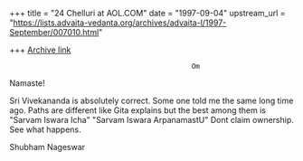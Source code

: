 +++
title = "24 Chelluri at AOL.COM"
date = "1997-09-04"
upstream_url = "https://lists.advaita-vedanta.org/archives/advaita-l/1997-September/007010.html"

+++
[Archive link](https://lists.advaita-vedanta.org/archives/advaita-l/1997-September/007010.html)

                                                 Om
Namaste!

Sri Vivekananda is absolutely correct.   Some one told me the same long time
ago.
Paths are different like Gita explains but the best among them is "Sarvam
Iswara Icha" "Sarvam Iswara ArpanamastU"  Dont claim ownership.  See what
happens.

Shubham                                                           Nageswar

